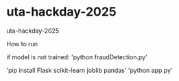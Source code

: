 # uta-hackday-2025
uta-hackday-2025

How to run


if model is not trained:
    'python fraudDetection.py'

'pip install Flask scikit-learn joblib pandas'
'python app.py'
